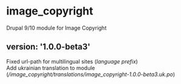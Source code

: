 # image_copyright
Drupal 9/10 module for Image Copyright

## version: '1.0.0-beta3'
Fixed url-path for multilingual sites (_language prefix_)  
Add ukrainian translation to module (_/image_copyright/translations/image_copyright-1.0.0-beta3.uk.po_)
